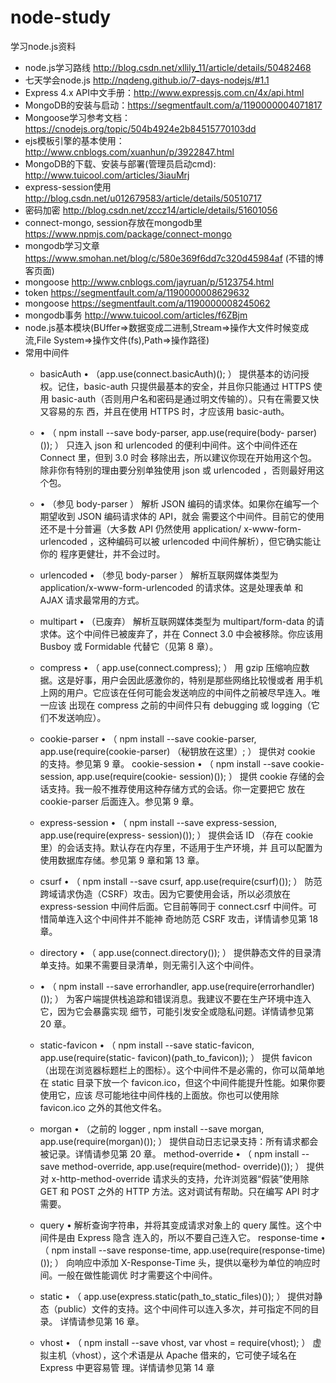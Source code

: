 # node-study
学习node.js资料
- node.js学习路线 http://blog.csdn.net/xllily_11/article/details/50482468
- 七天学会node.js http://nqdeng.github.io/7-days-nodejs/#1.1
- Express 4.x API中文手册：http://www.expressjs.com.cn/4x/api.html
- MongoDB的安装与启动：https://segmentfault.com/a/1190000004071817
- Mongoose学习参考文档：https://cnodejs.org/topic/504b4924e2b84515770103dd
- ejs模板引擎的基本使用：http://www.cnblogs.com/xuanhun/p/3922847.html
- MongoDB的下载、安装与部署(管理员启动cmd): http://www.tuicool.com/articles/3iauMrj
- express-session使用 http://blog.csdn.net/u012679583/article/details/50510717
- 密码加密 http://blog.csdn.net/zccz14/article/details/51601056
- connect-mongo, session存放在mongodb里 https://www.npmjs.com/package/connect-mongo
- mongodb学习文章 https://www.smohan.net/blog/c/580e369f6dd7c320d45984af (不错的博客页面)
- mongoose http://www.cnblogs.com/jayruan/p/5123754.html
- token https://segmentfault.com/a/1190000008629632
- mongoose https://segmentfault.com/a/1190000008245062
- mongodb事务  http://www.tuicool.com/articles/f6ZBjm
- node.js基本模块(BUffer=>数据变成二进制,Stream=>操作大文件时候变成流,File System=>操作文件(fs),Path=>操作路径)
- 常用中间件
    - basicAuth •
      （app.use(connect.basicAuth)(); ）
      提供基本的访问授权。记住，basic-auth 只提供最基本的安全，并且你只能通过 HTTPS
      使用 basic-auth（否则用户名和密码是通过明文传输的）。只有在需要又快又容易的东
      西，并且在使用 HTTPS 时，才应该用 basic-auth。

    - • （ npm install --save body-parser, app.use(require(body- parser)()); ）
      只连入 json 和 urlencoded 的便利中间件。这个中间件还在 Connect 里，但到 3.0 时会
      移除出去，所以建议你现在开始用这个包。除非你有特别的理由要分别单独使用 json
      或 urlencoded ，否则最好用这个包。

    - • （参见 body-parser ）
        解析 JSON 编码的请求体。如果你在编写一个期望收到 JSON 编码请求体的 API，就会
        需要这个中间件。目前它的使用还不是十分普遍（大多数 API 仍然使用 application/
        x-www-form-urlencoded ，这种编码可以被 urlencoded 中间件解析），但它确实能让你的
        程序更健壮，并不会过时。
    - urlencoded • （参见 body-parser ）
        解析互联网媒体类型为 application/x-www-form-urlencoded 的请求体。这是处理表单
        和 AJAX 请求最常用的方式。
    - multipart • （已废弃）
        解析互联网媒体类型为 multipart/form-data 的请求体。这个中间件已被废弃了，并在
        Connect 3.0 中会被移除。你应该用 Busboy 或 Formidable 代替它（见第 8 章）。
    - compress • （ app.use(connect.compress); ）
        用 gzip 压缩响应数据。这是好事，用户会因此感激你的，特别是那些网络比较慢或者
        用手机上网的用户。它应该在任何可能会发送响应的中间件之前被尽早连入。唯一应该
        出现在 compress 之前的中间件只有 debugging 或 logging（它们不发送响应）。
    - cookie-parser • （ npm install --save cookie-parser, app.use(require(cookie-parser)
        （秘钥放在这里）; ）
        提供对 cookie 的支持。参见第 9 章。
        cookie-session • （ npm install --save cookie-session, app.use(require(cookie-
        session)());
        ）
        提供 cookie 存储的会话支持。我一般不推荐使用这种存储方式的会话。你一定要把它
        放在 cookie-parser 后面连入。参见第 9 章。
    - express-session • （ npm install --save express-session, app.use(require(express-
        session)()); ）
        提供会话 ID （存在 cookie 里）的会话支持。默认存在内存里，不适用于生产环境，并
        且可以配置为使用数据库存储。参见第 9 章和第 13 章。
    - csurf • （ npm install --save csurf, app.use(require(csurf)()); ）
        防范跨域请求伪造（CSRF）攻击。因为它要使用会话，所以必须放在 express-session
        中间件后面。它目前等同于 connect.csrf 中间件。可惜简单连入这个中间件并不能神
        奇地防范 CSRF 攻击，详情请参见第 18 章。
    - directory • （ app.use(connect.directory()); ）
        提供静态文件的目录清单支持。如果不需要目录清单，则无需引入这个中间件。
    - • （ npm install --save errorhandler, app.use(require(errorhandler)()); ）
        为客户端提供栈追踪和错误消息。我建议不要在生产环境中连入它，因为它会暴露实现
        细节，可能引发安全或隐私问题。详情请参见第 20 章。
    - static-favicon • （ npm install --save static-favicon, app.use(require(static-
        favicon)(path_to_favicon)); ）
        提供 favicon（出现在浏览器标题栏上的图标）。这个中间件不是必需的，你可以简单地
        在 static 目录下放一个 favicon.ico，但这个中间件能提升性能。如果你要使用它，应该
        尽可能地往中间件栈的上面放。你也可以使用除 favicon.ico 之外的其他文件名。
    - morgan • （之前的 logger , npm install --save morgan, app.use(require(morgan)()); ）
        提供自动日志记录支持：所有请求都会被记录。详情请参见第 20 章。
        method-override • （ npm install --save method-override, app.use(require(method-
        override)()); ）
        提供对 x-http-method-override 请求头的支持，允许浏览器“假装”使用除 GET 和 POST
        之外的 HTTP 方法。这对调试有帮助。只在编写 API 时才需要。
    - query •
        解析查询字符串，并将其变成请求对象上的 query 属性。这个中间件是由 Express 隐含
        连入的，所以不要自己连入它。
        response-time • （ npm install --save response-time, app.use(require(response-time)
        ()); ）
        向响应中添加 X-Response-Time 头，提供以毫秒为单位的响应时间。一般在做性能调优
        时才需要这个中间件。
    - static • （ app.use(express.static(path_to_static_files)()); ）
        提供对静态（public）文件的支持。这个中间件可以连入多次，并可指定不同的目录。
        详情请参见第 16 章。
    - vhost • （ npm install --save vhost, var vhost = require(vhost); ）
        虚拟主机（vhost），这个术语是从 Apache 借来的，它可使子域名在 Express 中更容易管
        理。详情请参见第 14 章